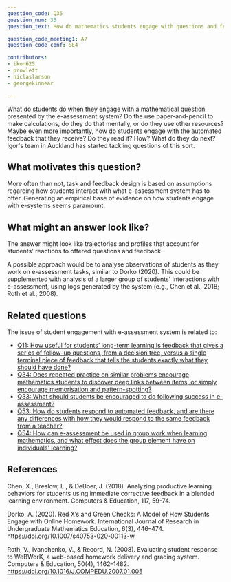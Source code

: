```yaml
---
question_code: Q35 
question_num: 35 
question_text: How do mathematics students engage with questions and feedback provided by an e-assessment system? 

question_code_meeting1: A7 
question_code_conf: SE4 

contributors: 
- ikon625
- prowlett
- niclaslarson
- georgekinnear

---
```


What do students do when they engage with a mathematical question presented by the e-assessment system? Do the use paper-and-pencil to make calculations, do they do that mentally, or do they use other resources? Maybe even more importantly, how do students engage with the automated feedback that they receive? Do they read it? How? What do they do next?
Igor's team in Auckland has started tackling questions of this sort.

## What motivates this question?

More often than not, task and feedback design is based on assumptions regarding how students interact with what e-assessment system has to offer. Generating an empirical base of evidence on how students engage with e-systems seems paramount.

## What might an answer look like?

The answer might look like trajectories and profiles that account for students' reactions to offered questions and feedback.

A possible approach would be to analyse observations of students as they work on e-assessment tasks, similar to Dorko (2020). This could be supplemented with analysis of a larger group of students' interactions with e-assessment, using logs generated by the system (e.g., Chen et al., 2018; Roth et al., 2008).

## Related questions

The issue of student engagement with e-assessment system is related to:

* [Q11: How useful for students’ long-term learning is feedback that gives a series of follow-up questions, from a decision tree, versus a single terminal piece of feedback that tells the students exactly what they should have done?](Q11)
* [Q34: Does repeated practice on similar problems encourage mathematics students to discover deep links between items, or simply encourage memorisation and pattern-spotting?](Q34)
* [Q33: What should students be encouraged to do following success in e-assessment?](Q33)
* [Q53: How do students respond to automated feedback, and are there any differences with how they would respond to the same feedback from a teacher?](Q53)
* [Q54: How can e-assessment be used in group work when learning mathematics, and what effect does the group element have on individuals' learning?](Q54)

## References

Chen, X., Breslow, L., & DeBoer, J. (2018). Analyzing productive learning behaviors for students using immediate corrective feedback in a blended learning environment. Computers & Education, 117, 59-74.

Dorko, A. (2020). Red X’s and Green Checks: A Model of How Students Engage with Online Homework. International Journal of Research in Undergraduate Mathematics Education, 6(3), 446–474. https://doi.org/10.1007/s40753-020-00113-w

Roth, V., Ivanchenko, V., & Record, N. (2008). Evaluating student response to WeBWorK, a web-based homework delivery and grading system. Computers & Education, 50(4), 1462–1482. https://doi.org/10.1016/J.COMPEDU.2007.01.005
